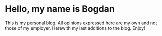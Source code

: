 # Hello, my name is Bogdan
This is my personal blog.
All opinions expressed here are my own and not those of my employer.
Herewith my last additions to the blog.
Enjoy!